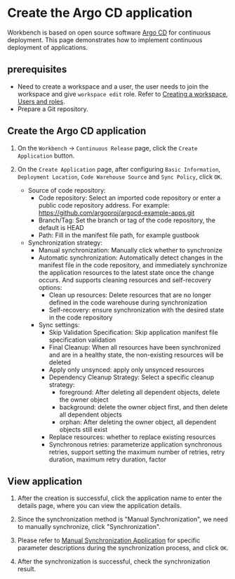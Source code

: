 # Create the Argo CD application

Workbench is based on open source software [Argo CD](https://argo-cd.readthedocs.io/en/stable/) for continuous deployment. This page demonstrates how to implement continuous deployment of applications.

## prerequisites

- Need to create a workspace and a user, the user needs to join the workspace and give `workspace edit` role.
  Refer to [Creating a workspace](../../../ghippo/user-guide/workspace/workspace.md), [Users and roles](../../../ghippo/user-guide/access-control/user.md).
- Prepare a Git repository.

## Create the Argo CD application

1. On the `Workbench` -> `Continuous Release` page, click the `Create Application` button.

    <!--![]()screenshots-->

1. On the `Create Application` page, after configuring `Basic Information`, `Deployment Location`, `Code Warehouse Source` and `Sync Policy`, click `OK`.

    - Source of code repository:
        - Code repository: Select an imported code repository or enter a public code repository address. For example: https://github.com/argoproj/argocd-example-apps.git
        - Branch/Tag: Set the branch or tag of the code repository, the default is HEAD
        - Path: Fill in the manifest file path, for example gustbook
    - Synchronization strategy:
        - Manual synchronization: Manually click whether to synchronize
        - Automatic synchronization: Automatically detect changes in the manifest file in the code repository, and immediately synchronize the application resources to the latest state once the change occurs. And supports cleaning resources and self-recovery options:
            - Clean up resources: Delete resources that are no longer defined in the code warehouse during synchronization
            - Self-recovery: ensure synchronization with the desired state in the code repository
        - Sync settings:
            - Skip Validation Specification: Skip application manifest file specification validation
            - Final Cleanup: When all resources have been synchronized and are in a healthy state, the non-existing resources will be deleted
            - Apply only unsynced: apply only unsynced resources
            - Dependency Cleanup Strategy: Select a specific cleanup strategy:
                - foreground: After deleting all dependent objects, delete the owner object
                - background: delete the owner object first, and then delete all dependent objects
                - orphan: After deleting the owner object, all dependent objects still exist
            - Replace resources: whether to replace existing resources
            - Synchronous retries: parameterize application synchronous retries, support setting the maximum number of retries, retry duration, maximum retry duration, factor

    <!--![]()screenshots-->

## View application

1. After the creation is successful, click the application name to enter the details page, where you can view the application details.

    <!--![]()screenshots-->

1. Since the synchronization method is "Manual Synchronization", we need to manually synchronize, click "Synchronization".

    <!--![]()screenshots-->

1. Please refer to [Manual Synchronization Application](./sync-manually.md) for specific parameter descriptions during the synchronization process, and click `OK`.

    <!--![]()screenshots-->

1. After the synchronization is successful, check the synchronization result.